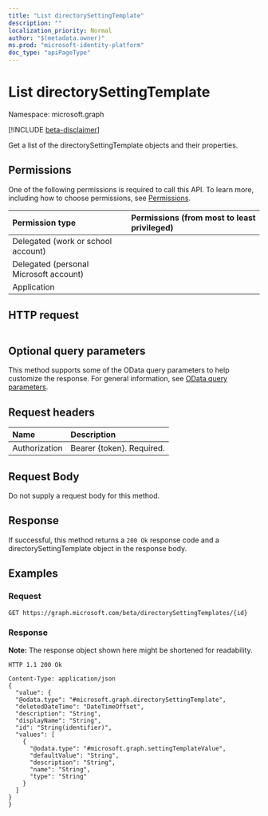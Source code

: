 ```yaml
---
title: "List directorySettingTemplate"
description: ""
localization_priority: Normal
author: "$(metadata.owner)"
ms.prod: "microsoft-identity-platform"
doc_type: "apiPageType"
---
```


# List directorySettingTemplate

Namespace: microsoft.graph

[!INCLUDE [beta-disclaimer](../../includes/beta-disclaimer.md)]

Get a list of the directorySettingTemplate objects and their properties.

## Permissions

One of the following permissions is required to call this API. To learn more, including how to choose permissions, see [Permissions](/graph/permissions-reference).

| Permission type                        | Permissions (from most to least privileged) |
| :------------------------------------- | :------------------------------------------ |
| Delegated (work or school account)     |                                             |
| Delegated (personal Microsoft account) |                                             |
| Application                            |                                             |

## HTTP request

<!-- {
  "blockType": "ignored"
}
-->

```http

```

## Optional query parameters

This method supports some of the OData query parameters to help customize the response. For general information, see [OData query parameters](/graph/query-parameters).

## Request headers

| Name          | Description               |
| :------------ | :------------------------ |
| Authorization | Bearer {token}. Required. |

## Request Body

<!-- Actions and Functions -->

<!-- CRUD Methods -->

Do not supply a request body for this method.

## Response

If successful, this method returns a `200 Ok` response code and a directorySettingTemplate object in the response body.

## Examples

### Request

<!-- {
  "blockType": "request",
  "name": "list_directorysettingtemplate"
}
-->

```http
GET https://graph.microsoft.com/beta/directorySettingTemplates/{id}

```

### Response

**Note:** The response object shown here might be shortened for readability.

<!-- {
  "blockType": "response",
  "truncated": true,
  "@odata.type": "Microsoft.DirectoryServices.directorySettingTemplate"
}
-->

```http
HTTP 1.1 200 Ok

Content-Type: application/json
{
  "value": {
  "@odata.type": "#microsoft.graph.directorySettingTemplate",
  "deletedDateTime": "DateTimeOffset",
  "description": "String",
  "displayName": "String",
  "id": "String(identifier)",
  "values": [
    {
      "@odata.type": "#microsoft.graph.settingTemplateValue",
      "defaultValue": "String",
      "description": "String",
      "name": "String",
      "type": "String"
    }
  ]
}
}

```
